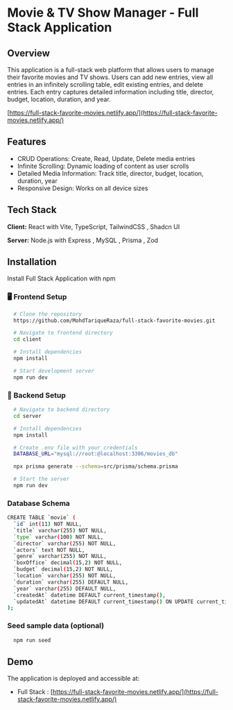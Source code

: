 
# Movie & TV Show Manager - Full Stack Application

## Overview

This application is a full-stack web platform that allows users to manage their favorite movies and TV shows. Users can add new entries, view all entries in an infinitely scrolling table, edit existing entries, and delete entries. Each entry captures detailed information including title, director, budget, location, duration, and year.

[https://full-stack-favorite-movies.netlify.app/](https://full-stack-favorite-movies.netlify.app/)


## Features

- CRUD Operations: Create, Read, Update, Delete media entries
- Infinite Scrolling: Dynamic loading of content as user scrolls
- Detailed Media Information: Track title, director, budget, location, duration, year
- Responsive Design: Works on all device sizes


## Tech Stack

**Client:** React with Vite, TypeScript, TailwindCSS , Shadcn UI

**Server:** Node.js with Express , MySQL , Prisma , Zod


## Installation

Install Full Stack Application with npm

### 🖥️ Frontend Setup

```bash
  # Clone the repository
  https://github.com/MohdTariqueRaza/full-stack-favorite-movies.git

  # Navigate to frontend directory
  cd client

  # Install dependencies
  npm install

  # Start development server
  npm run dev
```

### 🔧 Backend Setup

```bash
  # Navigate to backend directory
  cd server

  # Install dependencies
  npm install

  # Create .env file with your credentials
  DATABASE_URL="mysql://root:@localhost:3306/movies_db"

  npx prisma generate --schema=src/prisma/schema.prisma

  # Start the server
  npm run dev
```

### Database Schema

```bash
CREATE TABLE `movie` (
  `id` int(11) NOT NULL,
  `title` varchar(255) NOT NULL,
  `type` varchar(100) NOT NULL,
  `director` varchar(255) NOT NULL,
  `actors` text NOT NULL,
  `genre` varchar(255) NOT NULL,
  `boxOffice` decimal(15,2) NOT NULL,
  `budget` decimal(15,2) NOT NULL,
  `location` varchar(255) NOT NULL,
  `duration` varchar(255) DEFAULT NULL,
  `year` varchar(255) DEFAULT NULL,
  `createdAt` datetime DEFAULT current_timestamp(),
  `updatedAt` datetime DEFAULT current_timestamp() ON UPDATE current_timestamp()
);

```


### Seed sample data (optional)

```bash
  npm run seed
```
## Demo

The application is deployed and accessible at:

- Full Stack : [https://full-stack-favorite-movies.netlify.app/](https://full-stack-favorite-movies.netlify.app/)

